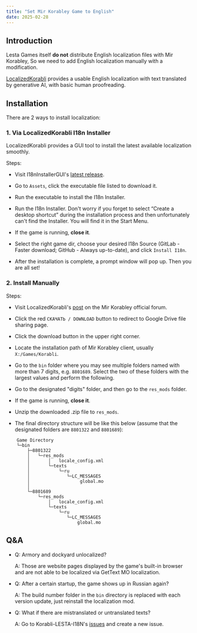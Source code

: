 ```yaml
---
title: "Set Mir Korabley Game to English"
date: 2025-02-28
---
```


## Introduction

Lesta Games itself **do not** distribute English localization files with Mir Korabley, So we need to add English localization manually with a modification.

[LocalizedKorabli](https://github.com/LocalizedKorabli) provides a usable English localization with text translated by generative AI, with basic human proofreading.

## Installation

There are 2 ways to install localization:

### 1. Via LocalizedKorabli I18n Installer

LocalizedKorabli provides a GUI tool to install the latest available localization smoothly.

Steps:

- Visit I18nInstallerGUI's [latest release](https://github.com/LocalizedKorabli/I18nInstallerGUI).

- Go to `Assets`, click the executable file listed to download it.

- Run the executable to install the I18n Installer.

- Run the I18n Installer. Don't worry if you forget to select “Create a desktop shortcut” during the installation process and then unfortunately can't find the Installer. You will find it in the Start Menu.

- If the game is running, **close it**.

- Select the right game dir, choose your desired I18n Source (GitLab - Faster download; GitHub - Always up-to-date), and click `Install I18n`.

- After the installation is complete, a prompt window will pop up. Then you are all set!

### 2. Install Manually

Steps:

- Visit LocalizedKorabli's [post](https://forum.korabli.su/topic/163517-) on the Mir Korabley official forum.

- Click the red `СКАЧАТЬ / DOWNLOAD` button to redirect to Google Drive file sharing page.

- Click the download button in the upper right corner.

- Locate the installation path of Mir Korabley client, usually `X:/Games/Korabli`.

- Go to the `bin` folder where you may see multiple folders named with more than 7 digits, e.g. `8801689`. Select the two of these folders with the largest values and perform the following.

- Go to the designated "digits" folder, and then go to the `res_mods` folder.

- If the game is running, **close it**.

- Unzip the downloaded .zip file to `res_mods`.

- The final directory structure will be like this below (assume that the designated folders are `8801322` and `8801689`):

```
    Game Directory
    └─bin
        ├─8801322
        │   └─res_mods
        │       │   locale_config.xml
        │       └─texts
        │           └─ru
        │              └─LC_MESSAGES
        │                   global.mo
        │
        └─8801689
            └─res_mods
                │   locale_config.xml
                └─texts
                    └─ru
                       └─LC_MESSAGES
                           global.mo
```

## Q&A

- Q: Armory and dockyard unlocalized?

  A: Those are website pages displayed by the game's built-in browser and are not able to be localized via GetText MO localization.
  
- Q: After a certain startup, the game shows up in Russian again?

  A: The build number folder in the `bin` directory is replaced with each version update, just reinstall the localization mod.

- Q: What if there are mistranslated or untranslated texts?

  A: Go to Korabli-LESTA-I18N's [issues](https://github.com/LocalizedKorabli/Korabli-LESTA-I18N/issues) and create a new issue.